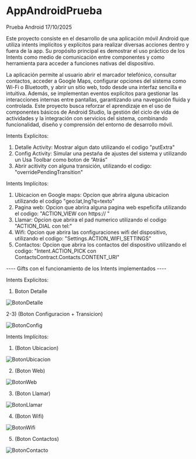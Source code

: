 # AppAndroidPrueba
Prueba Android 17/10/2025

Este proyecto consiste en el desarrollo de una aplicación móvil Android que utiliza intents implícitos y explícitos para realizar diversas acciones dentro y fuera de la app. Su propósito principal es demostrar el uso práctico de los Intents como medio de comunicación entre componentes y como herramienta para acceder a funciones nativas del dispositivo.

La aplicación permite al usuario abrir el marcador telefónico, consultar contactos, acceder a Google Maps, configurar opciones del sistema como Wi-Fi o Bluetooth, y abrir un sitio web, todo desde una interfaz sencilla e intuitiva. Además, se implementan eventos explícitos para gestionar las interacciones internas entre pantallas, garantizando una navegación fluida y controlada. Este proyecto busca reforzar el aprendizaje en el uso de componentes básicos de Android Studio, la gestión del ciclo de vida de actividades y la integración con servicios del sistema, combinando funcionalidad, diseño y comprensión del entorno de desarrollo móvil.


Intents Explicitos:
1) Detalle Activity: Mostrar algun dato utilizando el codigo "putExtra"
2) Config Activity: Simular una pestaña de ajustes del sistema y utilizando un Usa Toolbar como boton de “Atrás”
3) Abrir acitivity con alguna  transición, utilizando el codigo: "overridePendingTransition"

Intents Implícitos:
1) Ubicacion en Google maps: Opcion que abrira alguna ubicacion utilizando el codigo "geo:lat,lng?q=texto"
2) Pagina web: Opcion que abrira alguna pagina web espeficifa utilizando el codigo: "ACTION_VIEW con https:// "
3) Llamar: Opcion que abrira el pad numerico utilizando el codigo "ACTION_DIAL con tel:"
4) Wifi: Opcion que abrira las configuraciones wifi del dispositivo, utilizando el codigo: "Settings.ACTION_WIFI_SETTINGS"
5) Contactos: Opcion que abrira los contactos del dispositivo utilizando el codigo: "Intent.ACTION_PICK con ContactsContract.Contacts.CONTENT_URI"





---- Gifts con el funcionamiento de los Intents implementados ----

Intents Explicitos:
1) Boton Detalle
   
![BotonDetalle](https://github.com/user-attachments/assets/10741762-53e1-45c2-81fa-9b86e2fe69b9)

2-3) (Boton Configuracion + Transicion)

![BotonConfig](https://github.com/user-attachments/assets/85835cf7-9fc0-4269-8219-a1ef8c02f833)
   
Intents Implícitos:
1) (Boton Ubicacion)

![BotonUbicacion](https://github.com/user-attachments/assets/5bb33be5-57a6-4a62-802e-d69a5d4fcf81)

2) (Boton Web)
   
![BotonWeb](https://github.com/user-attachments/assets/c89c4cc2-1890-4d7d-b39b-90af8be9ad41)

3) (Boton Llamar)

![BotonLlamar](https://github.com/user-attachments/assets/7158b03e-4c55-4a0c-92c2-ce59ce7d517f)

4) (Boton Wifi)
   
![BotonWifi](https://github.com/user-attachments/assets/325df563-4319-4a9f-8030-a61ef0621020)

5) (Boton Contactos)

![BotonContacto](https://github.com/user-attachments/assets/dc2f1fe8-0cad-43be-a950-3768a4c133dd)





